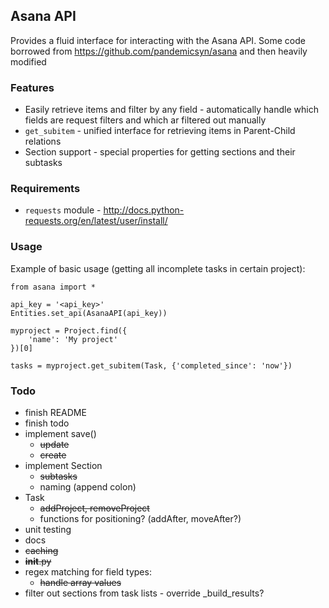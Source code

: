 ## Asana API

Provides a fluid interface for interacting with the Asana API.
Some code borrowed from https://github.com/pandemicsyn/asana and then heavily modified

### Features
 - Easily retrieve items and filter by any field - automatically handle which
 fields are request filters and which ar filtered out manually
 - `get_subitem` - unified interface for retrieving items in Parent-Child
 relations
 - Section support - special properties for getting sections and their subtasks

### Requirements
  - `requests` module - http://docs.python-requests.org/en/latest/user/install/

### Usage

Example of basic usage (getting all incomplete tasks in certain project):

	from asana import *
	
	api_key = '<api_key>'
	Entities.set_api(AsanaAPI(api_key))
	
	myproject = Project.find({
		'name': 'My project'
	})[0]
	
	tasks = myproject.get_subitem(Task, {'completed_since': 'now'})

### Todo
- finish README
- finish todo
- implement save()
    - ~~update~~
    - ~~create~~
- implement Section
    - ~~subtasks~~
    - naming (append colon)
- Task
    - ~~addProject, removeProject~~
    - functions for positioning? (addAfter, moveAfter?)
- unit testing
- docs
- ~~caching~~
- ~~__init__.py~~
- regex matching for field types:
    - ~~handle array values~~
- filter out sections from task lists - override _build_results?
